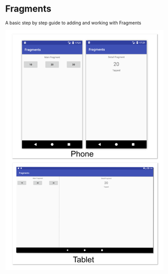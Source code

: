 # Fragments
A basic step by step guide to adding and working with Fragments

![alt text](https://raw.githubusercontent.com/pongopom/Fragments/c23577d8f845f9b4cbf1459a68fd4c385e969ef1/fragment.png)
